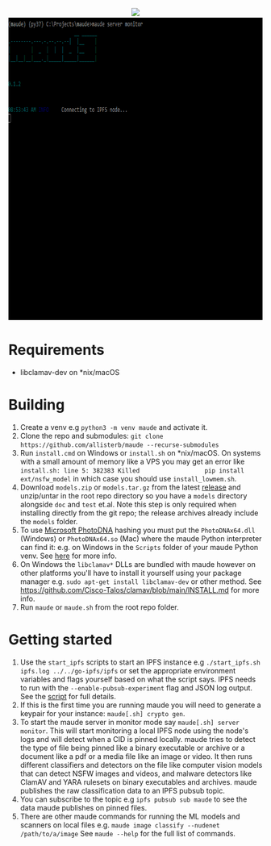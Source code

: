<p align="center">
  <img src="https://dm2301files.storage.live.com/y4mcsbz3k1tSwFp5Yhk20iT2u0dWQdar8ylYMSSZ0cdd8zQgZ-6nn8-CGCbxEZm-6SeSxl7lBTw8OzQpTx1Hnj56jNZ2LvBKg8GRLUDMW_jPufXzSVq3_yZS6V1rTlOBn-YZUtXQyVn1Xiep3lGTRMMePOu5UhC1S7aPRpxu8eUgfZQuMh321ISJU7qiO8yYWKn?width=469&height=469&cropmode=none" />

<img src="https://github.com/allisterb/maude/blob/master/doc/screencap1.webp?raw=true" type="image/webp" width="800" height="600" />
</p>

# Requirements
* libclamav-dev on *nix/macOS

# Building
1. Create a venv e.g `python3 -m venv maude` and activate it.
2. Clone the repo and submodules:  `git clone https://github.com/allisterb/maude --recurse-submodules`
3. Run `install.cmd` on Windows or `install.sh` on *nix/macOS.  On systems with a small amount of memory like a VPS you may get an error like `install.sh: line 5: 382383 Killed                  pip install ext/nsfw_model` in which case you should use `install_lowmem.sh`.
4. Download `models.zip` or `models.tar.gz` from the latest [release](https://github.com/allisterb/maude/releases) and unzip/untar in the root repo directory so you have a `models` directory alongside `doc` and `test` et.al. Note this step is only required when installing directly from the git repo; the release archives already include the `models` folder.
5. To use [Microsoft PhotoDNA](https://www.microsoft.com/en-us/photodna) hashing you must put the `PhotoDNAx64.dll` (Windows) or `PhotoDNAx64.so` (Mac) where the maude Python interpreter can find it: e.g. on Windows in the `Scripts` folder of your maude Python venv. See [here](https://github.com/jankais3r/pyPhotoDNA) for more info.
6. On Windows the `libclamav*` DLLs are bundled with maude however on other platforms you'll have to install it yourself using your package manager e.g. `sudo apt-get install libclamav-dev` or other method. See https://github.com/Cisco-Talos/clamav/blob/main/INSTALL.md for more info.
7. Run `maude` or `maude.sh` from the root repo folder.

# Getting started
1. Use the `start_ipfs` scripts to start an IPFS instance e.g `./start_ipfs.sh ipfs.log ../../go-ipfs/ipfs` or set the appropriate environment variables and flags yourself based on what the script says. IPFS needs to run with the `--enable-pubsub-experiment` flag and JSON log output. See the [script](https://github.com/allisterb/maude/blob/master/start_ipfs.sh) for full details.
2. If this is the first time you are running maude you will need to generate a keypair for your instance: `maude[.sh] crypto gen`. 
3. To start the maude server in monitor mode say `maude[.sh] server monitor`. This will start monitoring a local IPFS node using the node's logs and will detect when a CID is pinned locally. maude tries to detect the type of file being pinned like a binary executable or archive or a document like a pdf or a media file like an image or video. It then runs different classifiers and detectors on the file like computer vision models that can detect NSFW images and videos, and malware detectors like ClamAV and YARA rulesets on binary executables and archives. maude publishes the raw classification data to an IPFS pubsub topic. 
4. You can subscribe to the topic e.g `ipfs pubsub sub maude` to see the data maude publishes on pinned files.
5. There are other maude commands for running the ML models and scanners on local files e.g. `maude image classify --nudenet /path/to/a/image` See `maude --help` for the full list of commands.
